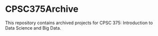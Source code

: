 # CPSC375Archive
This repository contains archived projects for CPSC 375: Introduction to Data Science and Big Data.

